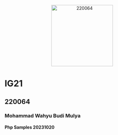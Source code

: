 <p align="center"><a href="https://github.com/YSE220064/php_samples" target="_blank"><img src="https://i.imgur.com/FA2GTaG.jpg" width="200" alt="220064"></a></p>

<h1>IG21</h1>
<h2>220064</h2>
<h3>Mohammad Wahyu Budi Mulya</h3>
<h4>Php Samples 20231020<h4>